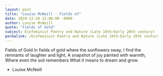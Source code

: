 ```yaml
---
layout: post
title: "Louise McNeill - Fields of"
date: 2024-12-28 12:00:00 -0000
author: Louise McNeill
quote: "Fields of Gold"
subject: Ecofeminist Poetry and Nature (Late 19th–Early 20th century)
permalink: /Ecofeminist Poetry and Nature (Late 19th–Early 20th century)/Louise McNeill/Louise McNeill - Fields of
---
```


Fields of Gold
   In fields of gold where the sunflowers sway,
   I find the remnants of laughter and light,
   A snapshot of joy painted with warmth,
   Where even the soil remembers
   What it means to dream and grow.


- Louise McNeill
